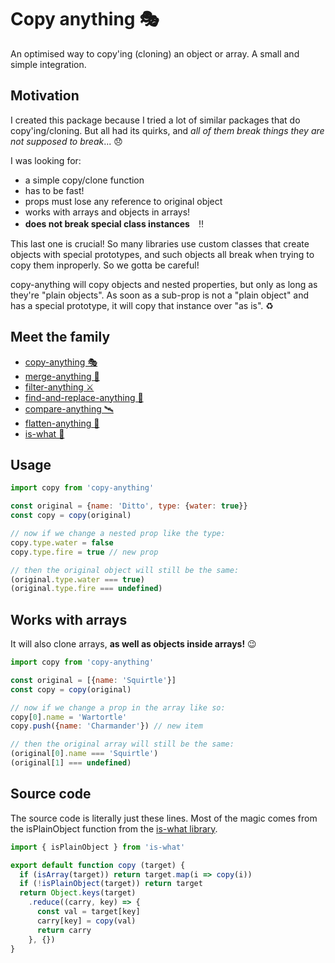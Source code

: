 # Copy anything 🎭

An optimised way to copy'ing (cloning) an object or array. A small and simple integration.

## Motivation

I created this package because I tried a lot of similar packages that do copy'ing/cloning. But all had its quirks, and *all of them break things they are not supposed to break*... 😞

I was looking for:

- a simple copy/clone function
- has to be fast!
- props must lose any reference to original object
- works with arrays and objects in arrays!
- **does not break special class instances**　‼️

This last one is crucial! So many libraries use custom classes that create objects with special prototypes, and such objects all break when trying to copy them inproperly. So we gotta be careful!

copy-anything will copy objects and nested properties, but only as long as they're "plain objects". As soon as a sub-prop is not a "plain object" and has a special prototype, it will copy that instance over "as is". ♻️

## Meet the family

- [copy-anything 🎭](https://github.com/mesqueeb/copy-anything)
- [merge-anything 🥡](https://github.com/mesqueeb/merge-anything)
- [filter-anything ⚔️](https://github.com/mesqueeb/filter-anything)
- [find-and-replace-anything 🎣](https://github.com/mesqueeb/find-and-replace-anything)
- [compare-anything 🛰](https://github.com/mesqueeb/compare-anything)
- [flatten-anything 🏏](https://github.com/mesqueeb/flatten-anything)
- [is-what 🙉](https://github.com/mesqueeb/is-what)

## Usage

```js
import copy from 'copy-anything'

const original = {name: 'Ditto', type: {water: true}}
const copy = copy(original)

// now if we change a nested prop like the type:
copy.type.water = false
copy.type.fire = true // new prop

// then the original object will still be the same:
(original.type.water === true)
(original.type.fire === undefined)
```

## Works with arrays

It will also clone arrays, **as well as objects inside arrays!** 😉

```js
import copy from 'copy-anything'

const original = [{name: 'Squirtle'}]
const copy = copy(original)

// now if we change a prop in the array like so:
copy[0].name = 'Wartortle'
copy.push({name: 'Charmander'}) // new item

// then the original array will still be the same:
(original[0].name === 'Squirtle')
(original[1] === undefined)
```

## Source code

The source code is literally just these lines. Most of the magic comes from the isPlainObject function from the [is-what library](https://github.com/mesqueeb/is-what).

```JavaScript
import { isPlainObject } from 'is-what'

export default function copy (target) {
  if (isArray(target)) return target.map(i => copy(i))
  if (!isPlainObject(target)) return target
  return Object.keys(target)
    .reduce((carry, key) => {
      const val = target[key]
      carry[key] = copy(val)
      return carry
    }, {})
}
```
